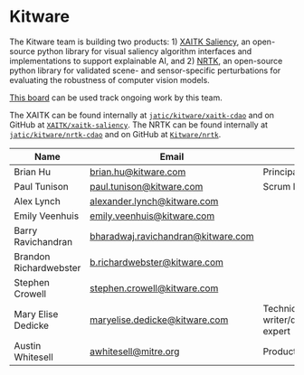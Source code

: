 # Kitware

The Kitware team is building two products: 1) [XAITK Saliency](../products/xaitk.md), an open-source python library for visual saliency algorithm interfaces and implementations to support explainable AI, and 2) [NRTK](../products/nrtk.md), an open-source python library for validated scene- and sensor-specific perturbations for evaluating the robustness of computer vision models.

[This board](https://gitlab.jatic.net/groups/jatic/kitware/-/boards) can be used track ongoing work by this team. 

The XAITK can be found internally at [`jatic/kitware/xaitk-cdao`](https://gitlab.jatic.net/jatic/kitware/xaitk-cdao) and on GitHub at [`XAITK/xaitk-saliency`](https://github.com/XAITK/xaitk-saliency/). The NRTK can be found internally at [`jatic/kitware/nrtk-cdao`](https://gitlab.jatic.net/jatic/kitware/nrtk-cdao) and on GitHub at [`Kitware/nrtk`](https://github.com/Kitware/nrtk/).

| Name | Email | Role |
| ---- | ----- | ---- |
| Brian Hu | brian.hu@kitware.com | Principal Investigator |
| Paul Tunison | paul.tunison@kitware.com | Scrum Master |
| Alex Lynch | alexander.lynch@kitware.com | | 
| Emily Veenhuis | emily.veenhuis@kitware.com | |
| Barry Ravichandran | bharadwaj.ravichandran@kitware.com | |
| Brandon Richardwebster | b.richardwebster@kitware.com | |
| Stephen Crowell | stephen.crowell@kitware.com | |
| Mary Elise Dedicke | maryelise.dedicke@kitware.com | Technical writer/documentation expert |
| Austin Whitesell | awhitesell@mitre.org | Product Owner |
